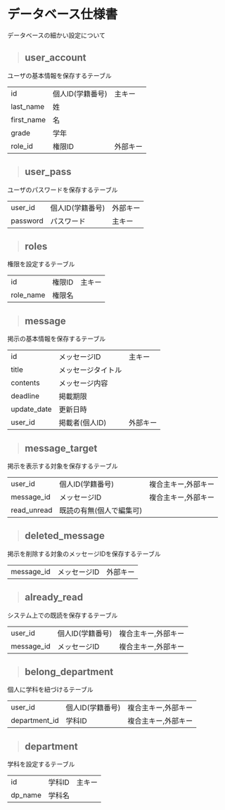 # データベース仕様書
データベースの細かい設定について
>## user_account
ユーザの基本情報を保存するテーブル

||||
| :--- | :--- | :--- |
|id|個人ID(学籍番号)|主キー|
|last_name|姓|
|first_name|名|
|grade|学年|
|role_id|権限ID|外部キー|


>## user_pass
ユーザのパスワードを保存するテーブル

||||
| :--- | :--- | :--- |
|user_id|個人ID(学籍番号)|外部キー|
|password|パスワード|主キー|

>## roles
権限を設定するテーブル

||||
| :--- | :--- | :--- |
|id|権限ID|主キー|
|role_name|権限名|

>## message
掲示の基本情報を保存するテーブル

||||
| :--- | :--- | :--- |
|id|メッセージID|主キー|
|title|メッセージタイトル|
|contents|メッセージ内容|
|deadline|掲載期限|
|update_date|更新日時|
|user_id|掲載者(個人ID)|外部キー|

>## message_target
掲示を表示する対象を保存するテーブル

||||
| :--- | :--- | :--- |
|user_id|個人ID(学籍番号)|複合主キー,外部キー|
|message_id|メッセージID|複合主キー,外部キー|
|read_unread|既読の有無(個人で編集可)|

>## deleted_message
掲示を削除する対象のメッセージIDを保存するテーブル

||||
| :--- | :--- | :--- |
|message_id|メッセージID|外部キー|

>## already_read
システム上での既読を保存するテーブル

||||
| :--- | :--- | :--- |
|user_id|個人ID(学籍番号)|複合主キー,外部キー|
|message_id|メッセージID|複合主キー,外部キー|

>## belong_department
個人に学科を紐づけるテーブル

||||
| :--- | :--- | :--- |
|user_id|個人ID(学籍番号)|複合主キー,外部キー|
|department_id|学科ID|複合主キー,外部キー|

>## department
学科を設定するテーブル

||||
| :--- | :--- | :--- |
|id|学科ID|主キー|
|dp_name|学科名|